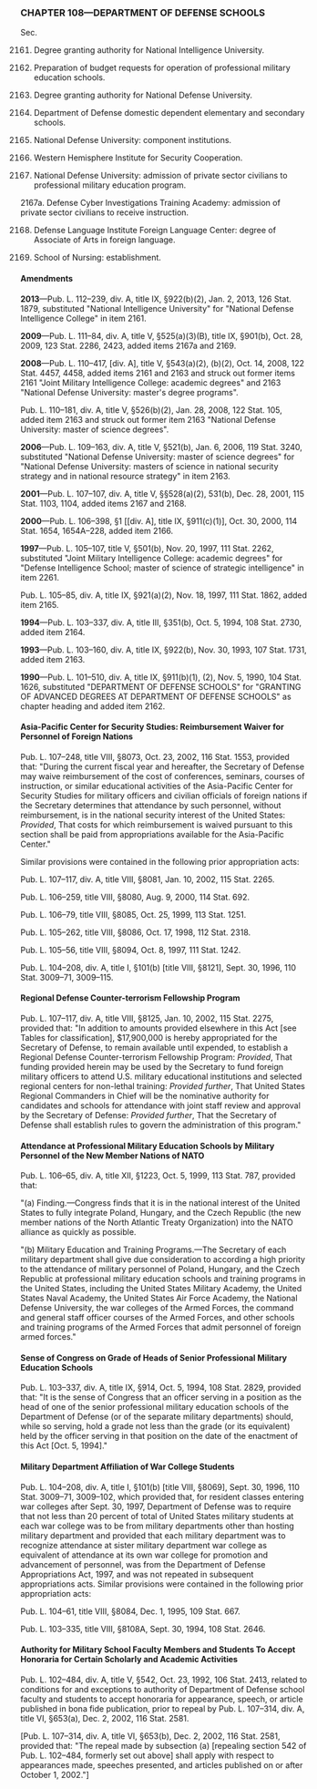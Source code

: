 ### **CHAPTER 108—DEPARTMENT OF DEFENSE SCHOOLS** ###

Sec.

2161. Degree granting authority for National Intelligence University.

2162. Preparation of budget requests for operation of professional military education schools.

2163. Degree granting authority for National Defense University.

2164. Department of Defense domestic dependent elementary and secondary schools.

2165. National Defense University: component institutions.

2166. Western Hemisphere Institute for Security Cooperation.

2167. National Defense University: admission of private sector civilians to professional military education program.

2167a. Defense Cyber Investigations Training Academy: admission of private sector civilians to receive instruction.

2168. Defense Language Institute Foreign Language Center: degree of Associate of Arts in foreign language.

2169. School of Nursing: establishment.

#### Amendments ####

**2013**—Pub. L. 112–239, div. A, title IX, §922(b)(2), Jan. 2, 2013, 126 Stat. 1879, substituted "National Intelligence University" for "National Defense Intelligence College" in item 2161.

**2009**—Pub. L. 111–84, div. A, title V, §525(a)(3)(B), title IX, §901(b), Oct. 28, 2009, 123 Stat. 2286, 2423, added items 2167a and 2169.

**2008**—Pub. L. 110–417, [div. A], title V, §543(a)(2), (b)(2), Oct. 14, 2008, 122 Stat. 4457, 4458, added items 2161 and 2163 and struck out former items 2161 "Joint Military Intelligence College: academic degrees" and 2163 "National Defense University: master's degree programs".

Pub. L. 110–181, div. A, title V, §526(b)(2), Jan. 28, 2008, 122 Stat. 105, added item 2163 and struck out former item 2163 "National Defense University: master of science degrees".

**2006**—Pub. L. 109–163, div. A, title V, §521(b), Jan. 6, 2006, 119 Stat. 3240, substituted "National Defense University: master of science degrees" for "National Defense University: masters of science in national security strategy and in national resource strategy" in item 2163.

**2001**—Pub. L. 107–107, div. A, title V, §§528(a)(2), 531(b), Dec. 28, 2001, 115 Stat. 1103, 1104, added items 2167 and 2168.

**2000**—Pub. L. 106–398, §1 [[div. A], title IX, §911(c)(1)], Oct. 30, 2000, 114 Stat. 1654, 1654A–228, added item 2166.

**1997**—Pub. L. 105–107, title V, §501(b), Nov. 20, 1997, 111 Stat. 2262, substituted "Joint Military Intelligence College: academic degrees" for "Defense Intelligence School; master of science of strategic intelligence" in item 2261.

Pub. L. 105–85, div. A, title IX, §921(a)(2), Nov. 18, 1997, 111 Stat. 1862, added item 2165.

**1994**—Pub. L. 103–337, div. A, title III, §351(b), Oct. 5, 1994, 108 Stat. 2730, added item 2164.

**1993**—Pub. L. 103–160, div. A, title IX, §922(b), Nov. 30, 1993, 107 Stat. 1731, added item 2163.

**1990**—Pub. L. 101–510, div. A, title IX, §911(b)(1), (2), Nov. 5, 1990, 104 Stat. 1626, substituted "DEPARTMENT OF DEFENSE SCHOOLS" for "GRANTING OF ADVANCED DEGREES AT DEPARTMENT OF DEFENSE SCHOOLS" as chapter heading and added item 2162.

#### Asia-Pacific Center for Security Studies: Reimbursement Waiver for Personnel of Foreign Nations ####

Pub. L. 107–248, title VIII, §8073, Oct. 23, 2002, 116 Stat. 1553, provided that: "During the current fiscal year and hereafter, the Secretary of Defense may waive reimbursement of the cost of conferences, seminars, courses of instruction, or similar educational activities of the Asia-Pacific Center for Security Studies for military officers and civilian officials of foreign nations if the Secretary determines that attendance by such personnel, without reimbursement, is in the national security interest of the United States: *Provided*, That costs for which reimbursement is waived pursuant to this section shall be paid from appropriations available for the Asia-Pacific Center."

Similar provisions were contained in the following prior appropriation acts:

Pub. L. 107–117, div. A, title VIII, §8081, Jan. 10, 2002, 115 Stat. 2265.

Pub. L. 106–259, title VIII, §8080, Aug. 9, 2000, 114 Stat. 692.

Pub. L. 106–79, title VIII, §8085, Oct. 25, 1999, 113 Stat. 1251.

Pub. L. 105–262, title VIII, §8086, Oct. 17, 1998, 112 Stat. 2318.

Pub. L. 105–56, title VIII, §8094, Oct. 8, 1997, 111 Stat. 1242.

Pub. L. 104–208, div. A, title I, §101(b) [title VIII, §8121], Sept. 30, 1996, 110 Stat. 3009–71, 3009–115.

#### Regional Defense Counter-terrorism Fellowship Program ####

Pub. L. 107–117, div. A, title VIII, §8125, Jan. 10, 2002, 115 Stat. 2275, provided that: "In addition to amounts provided elsewhere in this Act [see Tables for classification], $17,900,000 is hereby appropriated for the Secretary of Defense, to remain available until expended, to establish a Regional Defense Counter-terrorism Fellowship Program: *Provided*, That funding provided herein may be used by the Secretary to fund foreign military officers to attend U.S. military educational institutions and selected regional centers for non-lethal training: *Provided further*, That United States Regional Commanders in Chief will be the nominative authority for candidates and schools for attendance with joint staff review and approval by the Secretary of Defense: *Provided further*, That the Secretary of Defense shall establish rules to govern the administration of this program."

#### Attendance at Professional Military Education Schools by Military Personnel of the New Member Nations of NATO ####

Pub. L. 106–65, div. A, title XII, §1223, Oct. 5, 1999, 113 Stat. 787, provided that:

"(a) Finding.—Congress finds that it is in the national interest of the United States to fully integrate Poland, Hungary, and the Czech Republic (the new member nations of the North Atlantic Treaty Organization) into the NATO alliance as quickly as possible.

"(b) Military Education and Training Programs.—The Secretary of each military department shall give due consideration to according a high priority to the attendance of military personnel of Poland, Hungary, and the Czech Republic at professional military education schools and training programs in the United States, including the United States Military Academy, the United States Naval Academy, the United States Air Force Academy, the National Defense University, the war colleges of the Armed Forces, the command and general staff officer courses of the Armed Forces, and other schools and training programs of the Armed Forces that admit personnel of foreign armed forces."

#### Sense of Congress on Grade of Heads of Senior Professional Military Education Schools ####

Pub. L. 103–337, div. A, title IX, §914, Oct. 5, 1994, 108 Stat. 2829, provided that: "It is the sense of Congress that an officer serving in a position as the head of one of the senior professional military education schools of the Department of Defense (or of the separate military departments) should, while so serving, hold a grade not less than the grade (or its equivalent) held by the officer serving in that position on the date of the enactment of this Act [Oct. 5, 1994]."

#### Military Department Affiliation of War College Students ####

Pub. L. 104–208, div. A, title I, §101(b) [title VIII, §8069], Sept. 30, 1996, 110 Stat. 3009–71, 3009–102, which provided that, for resident classes entering war colleges after Sept. 30, 1997, Department of Defense was to require that not less than 20 percent of total of United States military students at each war college was to be from military departments other than hosting military department and provided that each military department was to recognize attendance at sister military department war college as equivalent of attendance at its own war college for promotion and advancement of personnel, was from the Department of Defense Appropriations Act, 1997, and was not repeated in subsequent appropriations acts. Similar provisions were contained in the following prior appropriation acts:

Pub. L. 104–61, title VIII, §8084, Dec. 1, 1995, 109 Stat. 667.

Pub. L. 103–335, title VIII, §8108A, Sept. 30, 1994, 108 Stat. 2646.

#### Authority for Military School Faculty Members and Students To Accept Honoraria for Certain Scholarly and Academic Activities ####

Pub. L. 102–484, div. A, title V, §542, Oct. 23, 1992, 106 Stat. 2413, related to conditions for and exceptions to authority of Department of Defense school faculty and students to accept honoraria for appearance, speech, or article published in bona fide publication, prior to repeal by Pub. L. 107–314, div. A, title VI, §653(a), Dec. 2, 2002, 116 Stat. 2581.

[Pub. L. 107–314, div. A, title VI, §653(b), Dec. 2, 2002, 116 Stat. 2581, provided that: "The repeal made by subsection (a) [repealing section 542 of Pub. L. 102–484, formerly set out above] shall apply with respect to appearances made, speeches presented, and articles published on or after October 1, 2002."]
